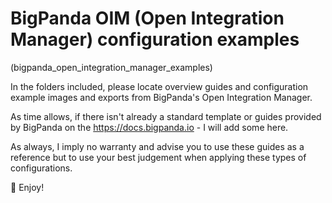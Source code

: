 # BigPanda OIM (Open Integration Manager) configuration examples

(bigpanda_open_integration_manager_examples)


In the folders included, please locate overview guides and configuration example images and exports from BigPanda's Open Integration Manager. 

As time allows, if there isn't already a standard template or guides provided by BigPanda on the https://docs.bigpanda.io - I will add some here.

As always, I imply no warranty and advise you to use these guides as a reference but to use your best judgement when applying these types of configurations.  

🧠 Enjoy!
